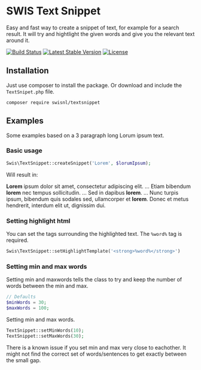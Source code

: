 # SWIS Text Snippet

Easy and fast way to create a snippet of text, for example for a search result. It will try and hightlight the given words and give you the relevant text around it.

[![Build Status](https://travis-ci.org/swisnl/textsnippet.svg?branch=master)](https://travis-ci.org/swisnl/textsnippet) [![Latest Stable Version](https://poser.pugx.org/swisnl/textsnippet/v/stable)](https://packagist.org/packages/swisnl/textsnippet) [![License](https://poser.pugx.org/swisnl/textsnippet/license)](https://packagist.org/packages/swisnl/textsnippet)


## Installation

Just use composer to install the package. Or download and include the `TextSnipet.php` file.

``composer require swisnl/textsnippet``


## Examples

Some examples based on a 3 paragraph long Lorum ipsum text.

### Basic usage

```php 
Swis\TextSnippet::createSnippet('Lorem', $lorumIpsum);
```

Will result in:


**Lorem** ipsum dolor sit amet, consectetur adipiscing elit. ... Etiam bibendum **lorem** nec tempus sollicitudin. ... Sed in dapibus **lorem**. ... Nunc turpis ipsum, bibendum quis sodales sed, ullamcorper et **lorem**. Donec et metus hendrerit, interdum elit ut, dignissim dui.


### Setting highlight html

You can set the tags surrounding the highlighted text. The `%word%` tag is required.

```php 
Swis\TextSnippet::setHighlightTemplate('<strong>%word%</strong>')
```

### Setting min and max words

Setting min and maxwords tells the class to try and keep the number of words between the min and max. 

```php
// Defaults
$minWords = 30;
$maxWords = 100;
```

Setting min and max words. 

```php
TextSnippet::setMinWords(10);
TextSnippet::setMaxWords(30);
```

There is a known issue if you set min and max very close to eachother. It might not find the correct set of words/sentences to get exactly between the small gap.
